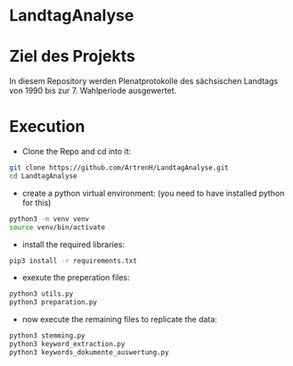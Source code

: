 # LandtagAnalyse

# Ziel des Projekts

In diesem Repository werden Plenatprotokolle des sächsischen Landtags von 1990 bis zur 7. Wahlperiode ausgewertet.

# Execution

- Clone the Repo and cd into it:
```sh
git clone https://github.com/ArtrenH/LandtagAnalyse.git 
cd LandtagAnalyse
```
- create a python virtual environment: (you need to have installed python for this)
```sh
python3 -m venv venv
source venv/bin/activate
```
- install the required libraries:
```sh
pip3 install -r requirements.txt
```
- exexute the preperation files:
```sh
python3 utils.py
python3 preparation.py
```
- now execute the remaining files to replicate the data:
```sh
python3 stemming.py
python3 keyword_extraction.py
python3 keywords_dokumente_auswertung.py
```
